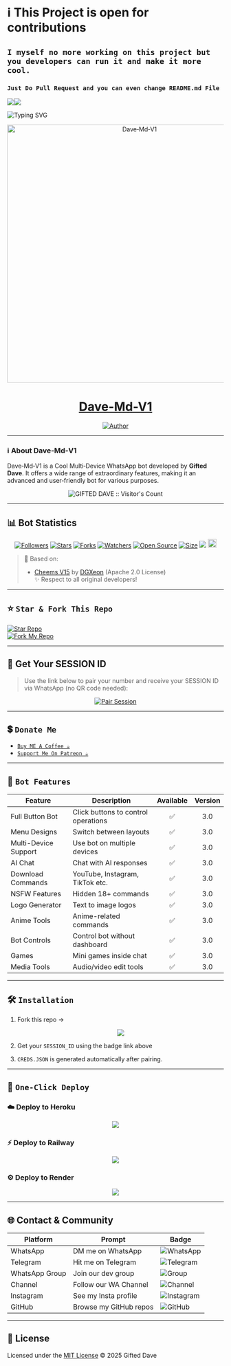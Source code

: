 # ℹ️ **This Project is open for contributions**
## `I myself no more working on this project but you developers can run it and make it more cool.`  
### `Just Do Pull Request and you can even change README.md File`

<a><img src='https://i.imgur.com/LyHic3i.gif'/></a><a><img src='https://i.imgur.com/LyHic3i.gif'/></a>

![Typing SVG](https://readme-typing-svg.demolab.com?font=Ribeye&size=50&pause=1000&color=A93226&center=true&width=900&height=100&lines=Its%20Dave-Md-V1;%20Multi-Device%20WhatsApp%20Bot;%20Developed%20By%20GIFTED%20DAVE)

<p align="center">
  <a href="https://github.com/gifteddaves/Dave-Md-V1">
    <img alt="Dave‑Md‑V1" height="600" width="600" src="https://files.catbox.moe/wlblpx.jpg">
    <h1 align="center">Dave-Md-V1</h1>
  </a>
</p>

<p align="center">
  <a href="https://github.com/gifteddaves"><img title="Author" src="https://img.shields.io/badge/CREATOR-GIFTED%20DAVE%20SER-black.svg?style=for-the-badge&logo=github"></a>
</p>

---

### ℹ️ **About Dave‑Md‑V1**
Dave‑Md‑V1 is a Cool Multi‑Device WhatsApp bot developed by **Gifted Dave**. It offers a wide range of extraordinary features, making it an advanced and user‑friendly bot for various purposes.

<p align="center"><img src="https://profile-counter.glitch.me/{Dave‑Md‑V1}/count.svg" alt="GIFTED DAVE :: Visitor's Count" /></p>

---

## 📊 **Bot Statistics**
<p align="center">
<a href="#"><img title="Followers" src="https://img.shields.io/github/followers/gifteddaves?color=red&style=flat-square"></a>
<a href="#"><img title="Stars" src="https://img.shields.io/github/stars/gifteddaves/Dave-Md-V1?color=blue&style=flat-square"></a>
<a href="#"><img title="Forks" src="https://img.shields.io/github/forks/gifteddaves/Dave-Md-V1?color=red&style=flat-square"></a>
<a href="#"><img title="Watchers" src="https://img.shields.io/github/watchers/gifteddaves/Dave-Md-V1?label=Watchers&color=blue&style=flat-square"></a>
<a href="#"><img title="Open Source" src="https://img.shields.io/badge/Author-GIFTED%20DAVE‑SER-red?v=103"></a>
<a href="#"><img title="Size" src="https://img.shields.io/github/repo-size/gifteddaves/Dave-Md-V1?style=flat-square&color=green"></a>
<a href="#"><img src="https://hits.seeyoufarm.com/api/count/incr/badge.svg?url=https%3A%2F%2Fgithub.com%2Fgifteddaves%2FDave-Md-V1&count_bg=%2379C83D&title_bg=%23555555&icon=probot.svg&icon_color=%2300FF6D&title=hits&edge_flat=false"/></a>
<a href="#"><img height="20" src="https://img.shields.io/badge/Maintained%3F-yes-green.svg"></a>
</p>

> 🧠 Based on:  
> - [Cheems V15](https://github.com/DGXeon/CheemsBot-MD3) by [DGXeon](https://github.com/DGXeon) (Apache 2.0 License)  
> ✨ Respect to all original developers!

---

## ⭐ `Star & Fork This Repo`

[![Star Repo](https://img.shields.io/github/stars/gifteddaves/Dave-Md-V1?style=for-the-badge&logo=github)](https://github.com/gifteddaves/Dave-Md-V1/stargazers)  
[![Fork My Repo](https://img.shields.io/badge/Fork%20My%20Repo-Click%20Here-green?style=for-the-badge&logo=github)](https://github.com/gifteddaves/Dave-Md-V1/fork)

---

## 🔑 Get Your SESSION ID

> Use the link below to pair your number and receive your SESSION ID via WhatsApp (no QR code needed):

<p align="center">
  <a href="https://gifteddavesessions-22e90aefabe8.herokuapp.com" target="_blank">
    <img src="https://img.shields.io/badge/Click%20Here%20To%20Get%20Your%20SESSION%20ID-25D366?style=for-the-badge&logo=whatsapp&logoColor=white" alt="Pair Session">
  </a>
</p>

---

## 💲 `Donate Me`
- [`Buy ME A Coffee ☕`](https://i.ibb.co/SBXWb1R/donate.jpg)  
- [`Support Me On Patreon ☕`](https://www.patreon.com/ahmmikun/membership)  

---

## 🚀 `Bot Features`

| Feature               | Description                          | Available | Version |
|----------------------|--------------------------------------|:---------:|:-------:|
| Full Button Bot      | Click buttons to control operations  | ✅        | 3.0     |
| Menu Designs         | Switch between layouts               | ✅        | 3.0     |
| Multi-Device Support | Use bot on multiple devices          | ✅        | 3.0     |
| AI Chat              | Chat with AI responses               | ✅        | 3.0     |
| Download Commands    | YouTube, Instagram, TikTok etc.      | ✅        | 3.0     |
| NSFW Features        | Hidden 18+ commands                  | ✅        | 3.0     |
| Logo Generator       | Text to image logos                  | ✅        | 3.0     |
| Anime Tools          | Anime-related commands               | ✅        | 3.0     |
| Bot Controls         | Control bot without dashboard        | ✅        | 3.0     |
| Games                | Mini games inside chat               | ✅        | 3.0     |
| Media Tools          | Audio/video edit tools               | ✅        | 3.0     |

---

## 🛠️ `Installation`

1. Fork this repo →  
   <p align="center">
     <a href="https://github.com/gifteddaves/Dave-Md-V1/fork">
       <img src="https://img.shields.io/badge/Fork%20Repo-Click%20Here-green?style=for-the-badge&logo=github">
     </a>
   </p>

2. Get your `SESSION_ID` using the badge link above  
3. `CREDS.JSON` is generated automatically after pairing.

---

## 🚀 `One-Click Deploy`

### ☁️ Deploy to Heroku  
<p align="center">
  <a href="https://heroku.com/deploy?template=https://github.com/gifteddaves/Dave-Md-V1">
    <img src="https://img.shields.io/badge/Deploy_to-Heroku-430098?style=for-the-badge&logo=heroku&logoColor=white">
  </a>
</p>

### ⚡ Deploy to Railway  
<p align="center">
  <a href="https://railway.app/new/template/YOUR_RAILWAY_TEMPLATE_ID">
    <img src="https://img.shields.io/badge/Deploy_to-Railway-0b0b0b?style=for-the-badge&logo=railway&logoColor=white">
  </a>
</p>

### ⚙️ Deploy to Render  
<p align="center">
  <a href="https://render.com/deploy?repo=https://github.com/gifteddaves/Dave-Md-V1">
    <img src="https://img.shields.io/badge/Deploy_to-Render-7289da?style=for-the-badge&logo=render&logoColor=white">
  </a>
</p>

---

## 🌐 Contact & Community

| Platform      | Prompt                     | Badge |
|---------------|-----------------------------|--------|
| WhatsApp      | DM me on WhatsApp           | ![WhatsApp](https://img.shields.io/badge/WhatsApp-Message-green?style=flat-square&logo=whatsapp) |
| Telegram      | Hit me on Telegram          | ![Telegram](https://img.shields.io/badge/Telegram-Chat-blue?style=flat-square&logo=telegram) |
| WhatsApp Group| Join our dev group          | ![Group](https://img.shields.io/badge/Join-Group-green?style=flat-square&logo=whatsapp) |
| Channel       | Follow our WA Channel       | ![Channel](https://img.shields.io/badge/Follow-Channel-lightgrey?style=flat-square&logo=whatsapp) |
| Instagram     | See my Insta profile        | ![Instagram](https://img.shields.io/badge/Instagram-Follow-red?style=flat-square&logo=instagram) |
| GitHub        | Browse my GitHub repos      | ![GitHub](https://img.shields.io/badge/GitHub-View-black?style=flat-square&logo=github) |

---

## 📜 License

Licensed under the [MIT License](./LICENSE) © 2025 Gifted Dave
